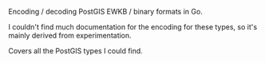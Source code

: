 Encoding / decoding PostGIS EWKB / binary formats in Go. 

I couldn't find much documentation for the encoding for these types, so it's mainly 
derived from experimentation.

Covers all the PostGIS types I could find.
